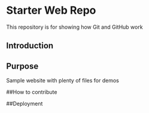 # Starter Web Repo

This repository is for showing how Git and GitHub work

## Introduction


## Purpose

Sample website with plenty of files for demos

##How to contribute

##Deployment